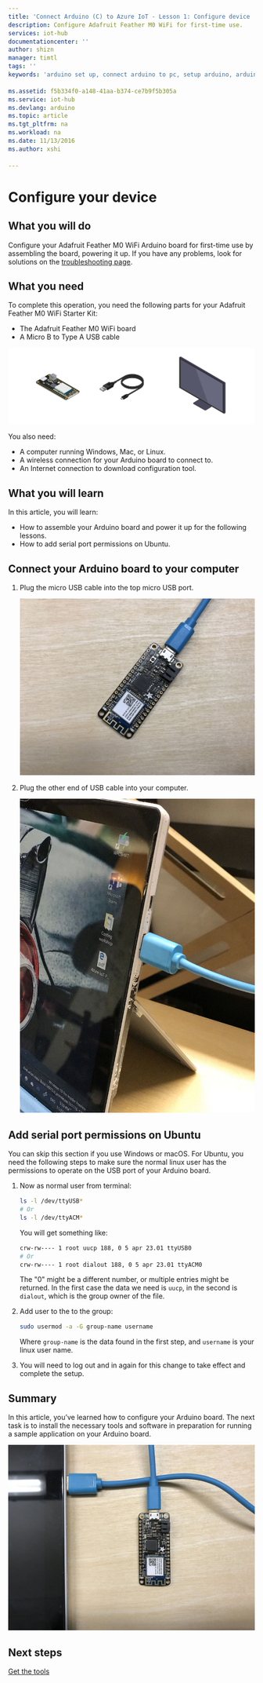 ```yaml
---
title: 'Connect Arduino (C) to Azure IoT - Lesson 1: Configure device | Microsoft Docs'
description: Configure Adafruit Feather M0 WiFi for first-time use.
services: iot-hub
documentationcenter: ''
author: shizn
manager: timtl
tags: ''
keywords: 'arduino set up, connect arduino to pc, setup arduino, arduino board'

ms.assetid: f5b334f0-a148-41aa-b374-ce7b9f5b305a
ms.service: iot-hub
ms.devlang: arduino
ms.topic: article
ms.tgt_pltfrm: na
ms.workload: na
ms.date: 11/13/2016
ms.author: xshi

---
```

# Configure your device
## What you will do
Configure your Adafruit Feather M0 WiFi Arduino board for first-time use by assembling the board, powering it up. If you have any problems, look for solutions on the [troubleshooting page](iot-hub-adafruit-feather-m0-wifi-kit-arduino-troubleshooting.md).

## What you need
To complete this operation, you need the following parts for your Adafruit Feather M0 WiFi Starter Kit:

* The Adafruit Feather M0 WiFi board
* A Micro B to Type A USB cable

![kit][kit]

You also need:

* A computer running Windows, Mac, or Linux.
* A wireless connection for your Arduino board to connect to.
* An Internet connection to download configuration tool.

## What you will learn
In this article, you will learn:

* How to assemble your Arduino board and power it up for the following lessons.
* How to add serial port permissions on Ubuntu.

## Connect your Arduino board to your computer

1. Plug the micro USB cable into the top micro USB port.

   ![Top micro USB port][top-micro-usb-port]

2. Plug the other end of USB cable into your computer.

   ![Computer USB][computer-usb]

## Add serial port permissions on Ubuntu

You can skip this section if you use Windows or macOS. For Ubuntu, you need the following steps to make sure the normal linux user has the permissions to operate on the USB port of your Arduino board.

1. Now as normal user from terminal:

   ```bash
   ls -l /dev/ttyUSB*
   # Or
   ls -l /dev/ttyACM*
   ```

   You will get something like:

   ```bash
   crw-rw---- 1 root uucp 188, 0 5 apr 23.01 ttyUSB0
   # Or
   crw-rw---- 1 root dialout 188, 0 5 apr 23.01 ttyACM0
   ```

   The "0" might be a different number, or multiple entries might be returned. In the first case the data we need is `uucp`, in the second is `dialout`, which is the group owner of the file.

2. Add user to the to the group:

   ```bash
   sudo usermod -a -G group-name username
   ```

   Where `group-name` is the data found in the first step, and `username` is your linux user name.

3. You will need to log out and in again for this change to take effect and complete the setup.

## Summary
In this article, you’ve learned how to configure your Arduino board. The next task is to install the necessary tools and software in preparation for running a sample application on your Arduino board.

![Hardware is ready][hardware-is-ready]

## Next steps
[Get the tools][get-the-tools]
<!-- Images and links -->

[kit]: media/iot-hub-adafruit-feather-m0-wifi-lessons/lesson1/kit.png
[top-micro-usb-port]: media/iot-hub-adafruit-feather-m0-wifi-lessons/lesson1/top_usbport.jpg
[computer-usb]: media/iot-hub-adafruit-feather-m0-wifi-lessons/lesson1/computer_usb.jpg
[hardware-is-ready]: media/iot-hub-adafruit-feather-m0-wifi-lessons/lesson1/hardware_ready.jpg
[get-the-tools]: iot-hub-adafruit-feather-m0-wifi-kit-arduino-lesson1-get-the-tools-win32.md